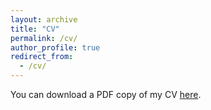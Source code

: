 ```yaml
---
layout: archive
title: "CV"
permalink: /cv/
author_profile: true
redirect_from:
  - /cv/
---
```


You can download a PDF copy of my CV [here](/files/pdf/AudreyDenizotCV.pdf).
